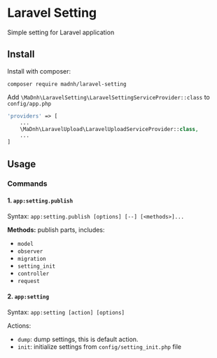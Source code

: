 # Laravel Setting

Simple setting for Laravel application

## Install 

Install with composer:

```
composer require madnh/laravel-setting
```

Add `\MaDnh\LaravelSetting\LaravelSettingServiceProvider::class` to `config/app.php`

```php
'providers' => [
    ...
    \MaDnh\LaravelUpload\LaravelUploadServiceProvider::class,
    ...
]
```

## Usage

### Commands

#### 1. `app:setting.publish`

Syntax: `app:setting.publish [options] [--] [<methods>]...`

**Methods:** publish parts, includes:
- `model`
- `observer`
- `migration`
- `setting_init`
- `controller`
- `request`
 



#### 2. `app:setting`

Syntax: `app:setting [action] [options]`

Actions:
- `dump`: dump settings, this is default action.
- `init`: initialize settings from `config/setting_init.php` file 
